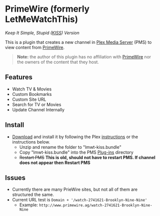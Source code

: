 PrimeWire (formerly LetMeWatchThis)
=========

_Keep It Simple, Stupid_ _([KISS](https://en.wikipedia.org/wiki/KISS_principle))_ _Version_

This is a plugin that creates a new channel in [Plex Media Server](https://plex.tv/) (PMS) to view content from [PrimeWire](http://www.primewire.ag).

> **Note:** the author of this plugin has no affiliation with [PrimeWire](http://www.primewire.ag) nor the owners of the content that they host.

## Features

- Watch TV & Movies
- Custom Bookmarks
- Custom Site URL
- Search for TV or Movies
- Update Channel Internally

## Install

- [Download](https://github.com/Twoure/lmwt-kiss.bundle/archive/master.zip) and install it by following the Plex [instructions](https://support.plex.tv/hc/en-us/articles/201187656-How-do-I-manually-install-a-channel-) or the instructions below.
  - Unzip and rename the folder to "lmwt-kiss.bundle"
  - Copy "lmwt-kiss.bundle" into the PMS [Plug-ins](https://support.plex.tv/hc/en-us/articles/201106098-How-do-I-find-the-Plug-Ins-folder-) directory
  - ~~Restart PMS~~ **This is old, should not have to restart PMS.  If channel does not appear then Restart PMS**

## Issues

- Currently there are many PrieWire sites, but not all of them are structured the same.
- Current URL test is `Domain + '/watch-2741621-Brooklyn-Nine-Nine'`
  - Example: `http://www.primewire.ag/watch-2741621-Brooklyn-Nine-Nine`

